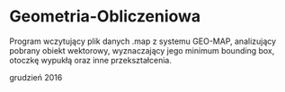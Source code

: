 # Geometria-Obliczeniowa
Program wczytujący plik danych .map z systemu GEO-MAP, analizujący pobrany obiekt wektorowy, wyznaczający jego minimum bounding box, otoczkę wypukłą oraz inne przekształcenia. 

grudzień 2016
